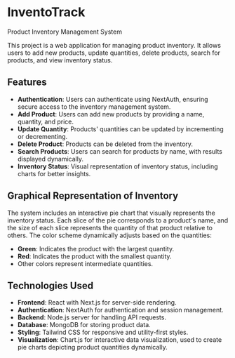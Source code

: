 # InventoTrack  
Product Inventory Management System

This project is a web application for managing product inventory. It allows users to add new products, update quantities, delete products, search for products, and view inventory status.

## Features

- **Authentication**: Users can authenticate using NextAuth, ensuring secure access to the inventory management system.
- **Add Product**: Users can add new products by providing a name, quantity, and price.
- **Update Quantity**: Products' quantities can be updated by incrementing or decrementing.
- **Delete Product**: Products can be deleted from the inventory.
- **Search Products**: Users can search for products by name, with results displayed dynamically.
- **Inventory Status**: Visual representation of inventory status, including charts for better insights.

## Graphical Representation of Inventory

The system includes an interactive pie chart that visually represents the inventory status. Each slice of the pie corresponds to a product's name, and the size of each slice represents the quantity of that product relative to others. The color scheme dynamically adjusts based on the quantities:

- **Green**: Indicates the product with the largest quantity.
- **Red**: Indicates the product with the smallest quantity.
- Other colors represent intermediate quantities.


## Technologies Used

- **Frontend**: React with Next.js for server-side rendering.
- **Authentication**: NextAuth for authentication and session management.
- **Backend**: Node.js server for handling API requests.
- **Database**: MongoDB for storing product data.
- **Styling**: Tailwind CSS for responsive and utility-first styles.
- **Visualization**: Chart.js for interactive data visualization, used to create pie charts depicting product quantities dynamically.
